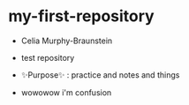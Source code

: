 # my-first-repository
- Celia Murphy-Braunstein

- test repository

- ✨Purpose✨ : practice and notes and things

- wowowow i'm confusion
